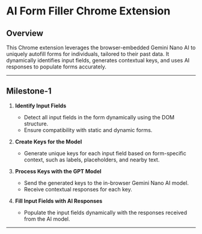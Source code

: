 # AI Form Filler Chrome Extension

## Overview
This Chrome extension leverages the browser-embedded Gemini Nano AI to uniquely autofill forms for individuals, tailored to their past data. It dynamically identifies input fields, generates contextual keys, and uses AI responses to populate forms accurately.

---

## Milestone-1

1. **Identify Input Fields**  
   - Detect all input fields in the form dynamically using the DOM structure.
   - Ensure compatibility with static and dynamic forms.

2. **Create Keys for the Model**  
   - Generate unique keys for each input field based on form-specific context, such as labels, placeholders, and nearby text.

3. **Process Keys with the GPT Model**  
   - Send the generated keys to the in-browser Gemini Nano AI model.  
   - Receive contextual responses for each key.

4. **Fill Input Fields with AI Responses**  
   - Populate the input fields dynamically with the responses received from the AI model.  
   

---


